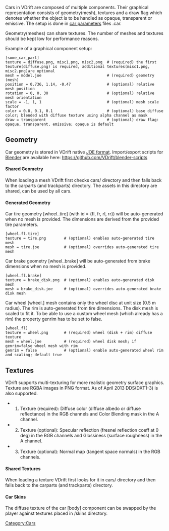 Cars in VDrift are composed of multiple components. Their graphical representation consists of geometry(mesh), textures and a draw flag which denotes whether the object is to be handled as opaque, transparent or emissive. The setup is done in [car parameters](car_parameters "wikilink") files <CARNAME>.car.

Geometry(meshes) can share textures. The number of meshes and textures should be kept low for performance reasons.

Example of a graphical component setup:

    [some_car_part]
    texture = diffuse.png, misc1.png, misc2.png  # (required) the first texture(diffuse.png) is required, additional textures(misc1.png, misc2.png)are optional
    mesh = model.joe                             # (required) geometry (mesh)
    position = 0.736, 1.14, -0.47                # (optional) relative mesh position
    rotation = 0, 0, 30                          # (optional) relative mesh orientation 
    scale = -1, 1, 1                             # (optional) mesh scale factor
    color = 0.8, 0.1, 0.1                        # (optional) base diffuse color; blended with diffuse texture using alpha channel as mask
    draw = transparent                           # (optional) draw flag: opaque, transparent, emissive; opaque is default

Geometry
--------

Car geometry is stored in VDrift native [JOE format](JOE_format "wikilink"). Import/export scripts for [Blender](http://www.blender.org) are available here: <https://github.com/VDrift/blender-scripts>

#### Shared Geometry

When loading a mesh VDrift first checks cars/<CARNAME> directory and then falls back to the carparts (and trackparts) directory. The assets in this directory are shared, can be used by all cars.

#### Generated Geometry

Car tire geometry \[wheel.<id>.tire\] (with id = {fl, fr, rl, rr}) will be auto-generated when no mesh is provided. The dimensions are derived from the provided tire parameters.

    [wheel.fl.tire]
    texture = tire.png        # (optional) enables auto-generated tire mesh
    mesh = tire.joe           # (optional) overrides auto-generated tire mesh

Car brake geometry \[wheel.<id>.brake\] will be auto-generated from brake dimensions when no mesh is provided.

    [wheel.fl.brake]
    texture = brake_disk.png  # (optional) enables auto-generated disk mesh
    mesh = brake_disk.joe     # (optional) overrides auto-generated brake disk mesh

Car wheel \[wheel.<id>\] mesh contains only the wheel disc at unit size (0.5 m radius). The rim is auto-generated from tire dimensions. The disk mesh is scaled to fit it. To be able to use a custom wheel mesh (which already has a rim) the property genrim has to be set to false.

    [wheel.fl]
    texture = wheel.png       # (required) wheel (disk + rim) diffuse texture
    mesh = wheel.joe          # (required) wheel disk mesh; if genrim=false wheel mesh with rim
    genrim = false            # (optional) enable auto-generated wheel rim and scaling; default true

Textures
--------

VDrift supports multi-texturing for more realistic geometry surface graphics. Texture are RGBA images in PNG format. As of April 2013 DDS(DXT1-3) is also supported.

-   1. Texture (required): Diffuse color (diffuse albedo or diffuse reflectance) in the RGB channels and Color Blending mask in the A channel.
-   2. Texture (optional): Specular reflection (fresnel reflection coeff at 0 deg) in the RGB channels and Glossiness (surface roughness) in the A channel.
-   3. Texture (optional): Normal map (tangent space normals) in the RGB channels.

#### Shared Textures

When loading a texture VDrift first looks for it in cars/<CARNAME> directory and then falls back to the carparts (and trackparts) directory.

#### Car Skins

The diffuse texture of the car \[body\] component can be swapped by the player against textures placed in <CARNAME>/skins directory.

<Category:Cars>
